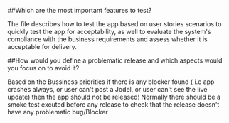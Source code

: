 ##Which are the most important features to test?

The file describes how to test the app based on user stories scenarios to quickly test the app for acceptability,
as well to evaluate the system's compliance with the business requirements and assess whether it is acceptable for delivery.

##How would you define a problematic release and which aspects would you focus on to avoid it?

Based on the Bussiness priorities if there is any blocker found ( i.e app crashes always, or user can't post a Jodel, or user can't see the live update)
then the app should not be released!
Normally there should be a smoke test excuted before any release to check that the release doesn't have any problematic bug/Blocker
